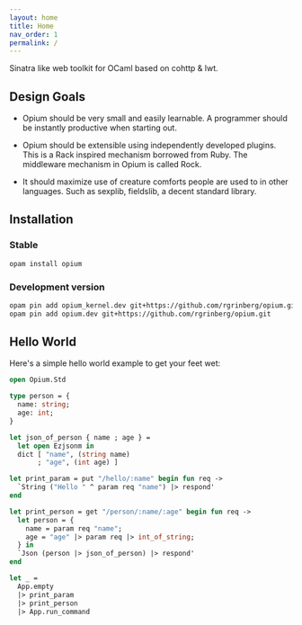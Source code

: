 ```yaml
---
layout: home
title: Home
nav_order: 1
permalink: /
---
```

Sinatra like web toolkit for OCaml based on cohttp & lwt.

## Design Goals

* Opium should be very small and easily learnable. A programmer should be instantly productive when starting out.

* Opium should be extensible using independently developed plugins. This is a Rack inspired mechanism borrowed from Ruby. The middleware mechanism in Opium is called Rock.

* It should maximize use of creature comforts people are used to in other languages. Such as sexplib, fieldslib, a decent standard library.

## Installation

### Stable

```bash
opam install opium
```

### Development version

```bash
opam pin add opium_kernel.dev git+https://github.com/rgrinberg/opium.git
opam pin add opium.dev git+https://github.com/rgrinberg/opium.git
```

## Hello World

Here's a simple hello world example to get your feet wet:

```ocaml
open Opium.Std

type person = {
  name: string;
  age: int;
}

let json_of_person { name ; age } =
  let open Ezjsonm in
  dict [ "name", (string name)
       ; "age", (int age) ]

let print_param = put "/hello/:name" begin fun req ->
  `String ("Hello " ^ param req "name") |> respond'
end

let print_person = get "/person/:name/:age" begin fun req ->
  let person = {
    name = param req "name";
    age = "age" |> param req |> int_of_string;
  } in
  `Json (person |> json_of_person) |> respond'
end

let _ =
  App.empty
  |> print_param
  |> print_person
  |> App.run_command
```
